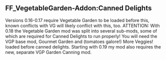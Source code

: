 ## FF_VegetableGarden-Addon:Canned Delights

Versions 0.16-0.17 require Vegetable Garden to be loaded before this, known conflicts with VG will likely conflict with this, too.
ATTENTION: With 0.18 the Vegetable Garden mod was split into several sub-mods, some of which are required for Canned Delights to run properly! You will need the VGP base mod, Gourmet Garden and (tomatoes galore!) More Veggies! loaded before canned delights.
Starting with 0.19 my mod also requires the new, separate VGP Garden Canning mod.
